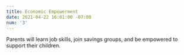 ```yaml
---
title: Economic Empowerment
date: 2021-04-22 16:01:00 -07:00
num: '3'
---
```


Parents will learn job skills, join savings groups, and be empowered to support their children.
